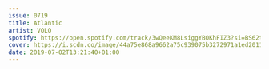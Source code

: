 ```yaml
---
issue: 0719
title: Atlantic
artist: VOLO
spotify: https://open.spotify.com/track/3wQeeKM8LsiggYBOKhFIZ3?si=BS62ty28QYuO8_0pCH139A
cover: https://i.scdn.co/image/44a75e868a9662a75c939075b3272971a1ed2011
date: 2019-07-02T13:21:40+01:00
---
```


